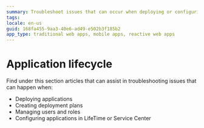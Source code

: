 ```yaml
---
summary: Troubleshoot issues that can occur when deploying or configuring your OutSystems apps.
tags: 
locale: en-us
guid: 168fa455-9aa3-40e6-ad49-e502b3f185b2
app_type: traditional web apps, mobile apps, reactive web apps
---
```


# Application lifecycle

Find under this section articles that can assist in troubleshooting issues that can happen when:

* Deploying applications
* Creating deployment plans
* Managing users and roles
* Configuring applications in LifeTime or Service Center

